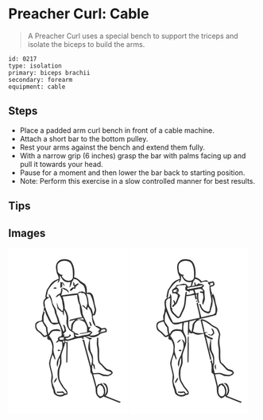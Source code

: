 # Preacher Curl: Cable
> A Preacher Curl uses a special bench to support the triceps and isolate the biceps to build the arms.

``` 
id: 0217 
type: isolation 
primary: biceps brachii 
secondary: forearm 
equipment: cable 
``` 

## Steps

 - Place a padded arm curl bench in front of a cable machine.
 - Attach a short bar to the bottom pulley.
 - Rest your arms against the bench and extend them fully.
 - With a narrow grip (6 inches) grasp the bar with palms facing up and pull it towards your head.
 - Pause for a moment and then lower the bar back to starting position.
 - Note: Perform this exercise in a slow controlled manner for best results.

## Tips


## Images

<svg width="240" height="250pt" viewBox="0 0 180 250" xmlns="http://www.w3.org/2000/svg">
  <g fill="#FFF">
    <path d="M0 0h180v250H0V0m72.21 25.99c-.93 3.24.23 6.56.54 9.8.41 3.85 3.72 6.77 3.31 10.81-3.09 1.25-6.49 2.13-8.94 4.54-3.4 2.79-5.39 6.78-7.82 10.36-2.45 3.39-2.24 7.78-3.43 11.65.15.63.46 1.89.62 2.52-5.04 3.16-3.8 9.6-2.6 14.44 2.73-1.86.6-5.26.89-7.89.15-4.31 4.78-5.8 7.66-8.06 2.92 5.17 2.87 11.39 5.88 16.49 1.82 2.81 1.35 6.33 2.7 9.3 1.82 4.08 3.08 8.37 4.04 12.73-3.08.21-6.17.2-9.25-.05-4.07-7.61-7.76-15.5-10.21-23.8-2.55 1.21-1.98 4.32-2.17 6.61l1.43-1.7c1.12 2.95 1.6 6.14 3.17 8.91 2.11 3.91 3.25 8.59 7.01 11.35 3.03 2.7 7.47 1.5 10.87.22.96 1.61 2.06 3.18 2.62 5 1.11 4.6 3.1 9.39 1.47 14.13-2.92-.1-6.57 2.4-4.74 5.62-1.27 1.28-2.55 2.56-3.58 4.05 1.84-.19 3.27-1.34 4.63-2.48 1.56.59 3.21.86 4.86 1.11.12 3.9 1.25 8.09-.62 11.75-1.62 3.6-1.97 7.7-4.16 11.05-2.58 4.38-4.52 10.08-2.41 14.99 2.09-4.41.77-9.76 3.8-13.83.22 3.09.54 6.25-.12 9.3-.67 2.87-2.22 5.46-2.79 8.36-.7 4.5-.77 9.14.27 13.6.79 4.81 4.01 8.65 6.22 12.85 2.3 3.14 5.04 5.95 7.1 9.28-1.1.16-2.79 1.76-3.61.26-1.14-1.05-1.86-3.41-3.82-2.73-2.46.48-4.95.66-7.43.16-.21.46-.64 1.38-.85 1.83 3.68 1.16 7.99-1.24 11.12 1.38-4 3.84-12.83 2.26-13.09-3.99-1.07-4.77-3.55-9.1-4.52-13.91.15-2.36.98-4.62 1.01-6.99-.18-6.9-3.28-13.29-3.84-20.12.02-4.86 1.82-9.46 3.44-13.96 1.32 2.52 2.33 5.19 3.43 7.82.22-.4.67-1.19.9-1.58-1.08-4.7-3.26-9.29-3.24-14.16 1.7-7.42-1.75-14.75-6.39-20.38 1.59-2.39 2.91-5.25 5.45-6.78 3.94-1.36 8.19-.11 12.25-.2-1.79-4.04-7.56-3.14-11.17-2.48-3.85.49-5.65 4.02-7.43 6.99-1.5-3.22-1.42-6.78-1.75-10.24-1.61-2.83-3.56-5.47-5.44-8.12-.54-4.87-.44-9.83 1.35-14.45-.63-.77-1.26-1.53-1.89-2.29-.08 2.46-1.17 4.66-1.92 6.94-.3 2.3-.2 4.63-.25 6.94-.49.32-1.49.97-1.99 1.29-3.22.13-6.81 1.31-7.99 4.64-.59 3.85-.13 8.4 3.3 10.84 3.43 2.32 6.27 5.33 8.92 8.48l3.23.2c.89-.51 1.78-1.02 2.68-1.53-.03 1.41-.25 2.82-.07 4.23.83 1.66 2.8 1.79 4.38 2.2 1.6 2.98 3.06 6.15 3.35 9.56-.3 3.38-.47 6.78-.83 10.15-1.59 4.95-3.65 9.84-4.28 15.03.39 5.78 2.82 11.2 3.55 16.92.47 3.61-.37 7.21-.5 10.81 1.09 3.57.81 7.45 2.57 10.82 1.48 2.6.59 6.25 3.09 8.28 3.83 3.9 10.71 4.56 15.04 1.17 1.6-.29 4.1-.36 4.23-2.51.41-4.45-4.15-7.07-6.2-10.51-2.31-4.13-5.68-7.95-6.13-12.84-.56-3.74-.31-7.53-.02-11.27.24-3.79 2.33-7.1 3-10.78.52-4-.33-8.02-.04-12.01 1.14-6.43 4.45-12.22 5.71-18.63l1.8-.16c.74 10.22-.58 20.47.11 30.7.5-.83.99-1.66 1.47-2.49-.14-10.34.7-20.67.28-31-.27.57-.82 1.69-1.09 2.26-.91-.46-2.73-1.37-3.64-1.82 1.64-1.92 4.22-.29 6.33-.83 6.97-1.69 13.87-4.69 21.14-4.49l-1.16 1.39c.71.15 2.14.43 2.85.58-.13-.78-.39-2.32-.52-3.09 1.15-.1 2.31-.11 3.47-.11 1.76 1.57 3.99 2.41 5.92 3.73-1.28 4.84-2.39 9.81-1.89 14.85 1.33 4.47 4.46 8.26 5.13 12.97 1.12 4.13-.1 8.29-1.27 12.25-2.97-13.26-7.46-26.16-10.19-39.47-1.07-.02-2.13-.05-3.2-.09 1.44 1.39 1.69 3.48 2.28 5.3 3.15 11.89 6.42 23.75 9.64 35.62.67 2.73.57 5.56.8 8.34.98 1.27 2.16 2.49 2.54 4.11 1.54 5.42 2.87 10.89 4.47 16.3 1.38 4.06.2 8.54 1.91 12.54.82 2.49 3.09 4.02 4.93 5.73 2.77.08 5.07-1.31 6.94-3.22l-.76 1.02c7.71 2.56 15.09 5.99 22.68 8.82 1.19.68 2.21.23 2.94-.85-7.53-3.12-15.12-6.09-22.68-9.11 4.81-4.24 4.16-11.94 1.05-16.98-1.14-2.05-3.36-2.49-5.53-2.26 2.51 2.11 5.14 4.5 5.53 7.97 1.28 3.67-.5 7.28-2.61 10.21 2.12-5.81.87-13.04-4.26-16.89l.7-1.51c-.91.36-2.75 1.08-3.67 1.43-.66.1-1.97.29-2.63.38-.81 1.21-1.62 2.41-2.42 3.62-1.49-6.2-3.17-12.34-4.97-18.45 2.93-.11 5.88-.81 8.81-.34 2.1.8 4.07 1.91 6.08 2.9 2.32-.11 4.61.31 6.92.4 2.91-1.11 7.03-2.03 7.71-5.6-.8-1.46-1.86-2.83-3.23-3.78-2.13-.72-4.62-.63-6.37-2.23-3.41-2.93-6.07-6.62-9.62-9.39-2.97-7.78-.19-16.3-2.11-24.27-1.07-4.39-.16-8.92-.7-13.36-.49.19-1.47.57-1.95.76.54 3.69-.58 7.39.03 11.06 2.23 8.73-.25 17.92 2.66 26.57 3.83 2.91 6.55 6.93 10.02 10.2 2.64 2.89 7.55 1.44 9.46 5.23-2.19 1.01-4.2 3.13-6.79 2.71-2.99-.37-6.11-.49-8.8-1.99-3.81-2.09-8.2-.3-12.26-.84-2.28-3.85-1.51-8.49-1.03-12.7.54.73 1.06 1.46 1.59 2.19-.02 2.11.81 4.04 2.53 5.31-.5-2.36-.97-4.73-.85-7.15-.76-.47-1.52-.93-2.28-1.39-.18-3.73.13-7.47-.31-11.18-.31-2.92-2.26-5.26-3.31-7.92-1.48-5.74-1-11.68-1.27-17.54 1.26-.52 2.62-.98 3.17-2.37-3.1-.36-6.14-1.04-9.05-2.17 1.53-.29 3.07-.54 4.62-.76 5.52 3.7 12.86.84 17.17-3.5 3.05-1.17 6.19-2.08 9.41-2.67.13-1.84.84-4.3-1.2-5.39-1.7-1.71-4.14-.36-6.12-.05-2.84-2.15-6.01-4.09-9.68-4.2-.53-5.29-4.42-9.73-3.83-15.25 1.15-.5 3-.27 3.39-1.81 1.14-2.89 2.22-6.13 1.2-9.23-1.65-4.91-2.23-10.07-3.31-15.11-.77-2.8-1.38-6.16-4.21-7.65-1.85-1.41-4.17-.8-6.22-.33.53-4.83.07-10.18-3.47-13.87-2.45-1.91-5.47-3.05-7.62-5.36-2.12-2.37-5.07-3.64-8.05-4.55 1.09-7.64.5-15.97-3.64-22.67-3.11-4.39-8.88-4.7-13.75-4.25-4.72.34-8.74 4.2-9.72 8.75m2.54 127.37c-.01.58-.04 1.74-.05 2.32 1.48-.09 2.95-.28 4.39-.61-1.17-1.2-2.77-1.49-4.34-1.71m-6.46 49.82c3.62-.25 4.77-4.6 5.1-7.62-2.47 1.95-3.71 4.89-5.1 7.62z"/>
    <path d="M75.38 23.46c4.37-5.06 13.36-5.36 18.14-.84 4.08 6.25 4.14 14.14 3.86 21.35.11 2.69-1.92 4.9-4.5 5.31-5.1 1.47-9.88-2.19-12.23-6.46.5-.64.98-1.3 1.46-1.96-3.25-.26-6.02-2-7.52-4.9 0-4.17-1.79-8.73.79-12.5z"/>
    <path d="M77.81 41.63c2.42 2.8 3.41 6.9 6.91 8.68 2.7 1.72 5.99 1.71 9.04 1.15-.55 2.86-1.24 5.71-1.38 8.63 1.59-2.47 3.01-5.1 3.48-8.03.02-1.47 1.15-2.35 2.1-3.27.16-.5.5-1.51.66-2.02 2.84.56 5.91 1.27 7.57 3.89 2.04 3.49 6.8 4.14 8.36 7.99 1.39 2.86 1.27 6.17 2.1 9.2-1.69-1.9-4.65-1.1-6.25-3.02l.12 1.7c-2.03-.28-4.77-.87-4.9 1.96-8.67.61-17.22 2.17-25.83 3.3 1.23-3.78 2.61-7.69 1.23-11.68-.48.7-.95 1.41-1.4 2.13.31 2.07-.23 4.07-.94 5.99-3.06 1.12-5.54 3.34-7.33 6.02 2.52.28 4.11-1.8 5.87-3.15 2.61 3.72 4.4 8.18 4.46 12.77.53 3.93 2.42 8.29-.41 11.85-1.6-2.16-3.61-3.94-5.6-5.72-.53-2.61-1.32-5.21-3-7.32.8 2.89 1.28 5.86 1.59 8.85 2.7 1.82 4.59 4.86 7.91 5.66.04 1.8.48 3.55 1.43 5.08.35-2.91.18-5.86.55-8.78 2.92 4.6 4.51 10.13 3.71 15.58-.74 5.33 1.05 10.67 4.25 14.89 2.07 1.59 4.42 2.79 6.59 4.23.05 2.25.39 4.47.82 6.67-3.29 1.59-6.81 2.61-10.34 3.51-1.17-.68-2.36-1.34-3.57-1.95 3.27-.31 6.78-1.26 8.9-3.96-.39-.82-.86-1.59-1.4-2.32-.4.69-1.2 2.06-1.61 2.75-2.34 1.17-4.92 1.25-7.45.75l.92-3.03-2.26.14c1.22-2 2.69-3.86 4.66-5.17-.9-3.49-.74-8.77-4.72-10.15.44 3.54 4.05 7.89.62 10.89-2-4.39-3.53-8.98-5.48-13.39-1.1-3.77-1.96-7.62-3.68-11.17-1.82-3.32-1.09-7.42-3.14-10.63-2.09-3.51-4.53-7.06-4.95-11.23-.42-4.05-2.19-8.03-5.24-10.78.34 1.73.7 3.45 1.08 5.16-1.69.66-3.02-.23-4.24-1.11 1.28-2.82 1.42-5.94 2.15-8.9 3.95-6.48 8.73-12.99 16-15.94-.51 1.53-.96 3.09-1.36 4.66 3.93-2.49 3.45-7.32 3.4-11.36m.81 9.8c.14 3.11-.48 6.22.04 9.31.94-.78 1.85-1.6 2.79-2.4-.05-1.88-.09-3.77-.11-5.65 1.08 1.88 2.19 3.76 3.49 5.51-.03-2.11-1.08-3.91-2.19-5.63a92.13 92.13 0 0 1-4.02-1.14m19.33-.34c-.03 1.59-.03 3.18.02 4.77.92 1.15 1.69 2.41 2.17 3.81-1.02.02-2.04.03-3.07.03-1.67 1.36-4.25 2.64-3.94 5.2 2.49.45 3.74-2 5.19-3.5.63.14 1.91.42 2.55.56.36-1.29.68-2.59 1.18-3.83 1.47-1.52 3.66-2.36 4.33-4.54-2.42 0-4.36 1.39-6.04 2.98-.4-1.99-.76-4.09-2.39-5.48m-30.2 9.97c1.63.23 3.27.43 4.9.61-.05-.51-.16-1.55-.22-2.07-1.77-.18-3.54-.09-4.68 1.46m13.53-1.13c1.09 2.31 3.65 2.73 5.67 3.85 1.66 1.22 3.07 2.74 4.63 4.08-.61-5.05-5.81-7.38-10.3-7.93z"/>
    <path d="M105.32 69.31c1.63-1.96 3.91-2.67 5.92-.82.84-.18 1.68-.34 2.53-.49 4.34 3.17 5.14 9.13 5.49 14.12.43 2.86-.98 5.54-1.8 8.2-1.86-1.1-3.55-5-6.14-3.3 2.86 2.05 5.49 4.41 7.78 7.09.24-1.73.48-3.47.73-5.2 3.53 2.36 4.48 6.59 5.76 10.35 1.21 5.33.33 11.13 3.29 16 1.73 4.16 6.71 4.66 9.57 7.7a168.7 168.7 0 0 0-3.71 3.38l2.22-.15-.6 3.24c-4.06 2.2-8.79 3.42-13.41 2.53 1.27-1.46 2.62-2.83 4.01-4.16-1.24-1.89-2.99-3.18-5.33-3.19.29-.9.6-1.8.91-2.69.7-.94 1.38-1.9 2.03-2.88-1.09.22-2.18.45-3.26.69-2.41-5.71-5-11.34-7.87-16.83-1.87-3.56-1.47-7.68-2.49-11.47-.92-4.93-3.56-9.42-3.78-14.49-.11-2.65-.88-5.19-1.85-7.63m16.71 42.19c.6 2.15 1.32 4.26 2 6.38.48-.07 1.45-.21 1.93-.29-.81-2.26-.85-5.8-3.93-6.09z"/>
    <path d="M118.03 69.35c2.17.28 4.96.05 6.2 2.29 3.2 6.01 4.4 12.79 5.82 19.37 1.01 3.28-.55 6.58-1.91 9.5-1.18-3.52-1.11-7.78-4.05-10.46-2.86-2.56-2.94-6.64-3.26-10.18-.24-3.66-1.49-7.13-2.8-10.52zM82.04 73.52c7.32-.83 14.62-1.8 21.94-2.62.33 5.35 1.23 10.68 3.72 15.49.57 6.21.76 12.77 3.93 18.34-6.26-.05-12.35 2.13-18.33 3.72-.4.5-1.18 1.5-1.58 2 3.16-.49 6.28-1.23 9.27-2.37-2.18 2.49-4.68 4.91-5.84 8.07-.35 2.52-.3 5.08-.49 7.61-6.04-4.76-3.71-13.07-4.15-19.66-1.16-4.29-2.22-8.91-5.3-12.29.22-6.26-1.59-12.31-3.17-18.29z"/>
    <path d="M102.75 107.57c3.41-.23 6.69-1.26 10.05-1.88.4.94.77 1.88 1.13 2.83-2.44-.57-4.96-.66-7.45-.65 2.7 1.63 6.02 2.08 8.51 4.03 1.51 2.15 2.69 4.53 3.65 6.97.52 2.63-.02 5.36.39 8.02-3.84 1.01-7.77 1.59-11.7 2.17.24.18.71.54.94.73 5.59-.21 11.01-1.91 16.52-2.84-1.93 4.25-6.89 4.05-10.79 4.84-3.03.34-5.91 1.31-8.86 1.97-2.2.39-3.86-1.34-5.09-2.9 2.01.08 4.03.19 6.04.33-.08-.34-.23-1.02-.31-1.36-1.55-.31-3.07-.7-4.59-1.14-1.18-1.76-3.04-2.81-4.73-4 1.21-3.99.3-8.74 3.24-12.05 1.69-2.59 4.69-3.73 7.58-4.37-1.13-.17-3.4-.52-4.53-.7zM42.42 116c1.49-3.25 5.4-4.63 8.72-4.94 1.65 3.12 3.21 6.37 5.61 9 .13 3.64.75 7.23 1.7 10.74-1.2.66-2.4 1.31-3.6 1.98-2.93-2.65-5.37-5.82-8.73-7.97-2.91-1.84-4.17-5.5-3.7-8.81zM140.39 126.49c-1.65-3.5 2.54-3.4 4.78-3.86 1.08.44 1.37 1.6 1.83 2.54-2.84.83-5.69 1.65-8.52 2.5-.03-.31-.1-.94-.13-1.26l2.04.08zM77.29 135.63c2.15-.23 4.3-.41 6.46-.54.01.77.02 2.33.03 3.11-2.03.24-4.07.37-6.11.49-.13-1.02-.26-2.04-.38-3.06zM84.14 143.48c-1.63.26-2.5-4.69-.26-3.28.65 1.06.73 2.15.26 3.28zM134.3 212.05c-.06-2.59 2.53-3.92 3.99-5.68 1.22.85 2.46 1.71 3.71 2.53 1.93 3.57 3.4 7.94 1.64 11.88-.79 2.68-4.53 4.32-6.7 2.21-3.18-2.63-2.8-7.23-2.64-10.94z"/>
  </g>
  <g fill="#333">
    <path d="M72.21 25.99c.98-4.55 5-8.41 9.72-8.75 4.87-.45 10.64-.14 13.75 4.25 4.14 6.7 4.73 15.03 3.64 22.67 2.98.91 5.93 2.18 8.05 4.55 2.15 2.31 5.17 3.45 7.62 5.36 3.54 3.69 4 9.04 3.47 13.87 2.05-.47 4.37-1.08 6.22.33 2.83 1.49 3.44 4.85 4.21 7.65 1.08 5.04 1.66 10.2 3.31 15.11 1.02 3.1-.06 6.34-1.2 9.23-.39 1.54-2.24 1.31-3.39 1.81-.59 5.52 3.3 9.96 3.83 15.25 3.67.11 6.84 2.05 9.68 4.2 1.98-.31 4.42-1.66 6.12.05 2.04 1.09 1.33 3.55 1.2 5.39-3.22.59-6.36 1.5-9.41 2.67-4.31 4.34-11.65 7.2-17.17 3.5-1.55.22-3.09.47-4.62.76 2.91 1.13 5.95 1.81 9.05 2.17-.55 1.39-1.91 1.85-3.17 2.37.27 5.86-.21 11.8 1.27 17.54 1.05 2.66 3 5 3.31 7.92.44 3.71.13 7.45.31 11.18.76.46 1.52.92 2.28 1.39-.12 2.42.35 4.79.85 7.15-1.72-1.27-2.55-3.2-2.53-5.31-.53-.73-1.05-1.46-1.59-2.19-.48 4.21-1.25 8.85 1.03 12.7 4.06.54 8.45-1.25 12.26.84 2.69 1.5 5.81 1.62 8.8 1.99 2.59.42 4.6-1.7 6.79-2.71-1.91-3.79-6.82-2.34-9.46-5.23-3.47-3.27-6.19-7.29-10.02-10.2-2.91-8.65-.43-17.84-2.66-26.57-.61-3.67.51-7.37-.03-11.06.48-.19 1.46-.57 1.95-.76.54 4.44-.37 8.97.7 13.36 1.92 7.97-.86 16.49 2.11 24.27 3.55 2.77 6.21 6.46 9.62 9.39 1.75 1.6 4.24 1.51 6.37 2.23 1.37.95 2.43 2.32 3.23 3.78-.68 3.57-4.8 4.49-7.71 5.6-2.31-.09-4.6-.51-6.92-.4-2.01-.99-3.98-2.1-6.08-2.9-2.93-.47-5.88.23-8.81.34 1.8 6.11 3.48 12.25 4.97 18.45.8-1.21 1.61-2.41 2.42-3.62.66-.09 1.97-.28 2.63-.38.92-.35 2.76-1.07 3.67-1.43l-.7 1.51c5.13 3.85 6.38 11.08 4.26 16.89 2.11-2.93 3.89-6.54 2.61-10.21-.39-3.47-3.02-5.86-5.53-7.97 2.17-.23 4.39.21 5.53 2.26 3.11 5.04 3.76 12.74-1.05 16.98 7.56 3.02 15.15 5.99 22.68 9.11-.73 1.08-1.75 1.53-2.94.85-7.59-2.83-14.97-6.26-22.68-8.82l.76-1.02c-1.87 1.91-4.17 3.3-6.94 3.22-1.84-1.71-4.11-3.24-4.93-5.73-1.71-4-.53-8.48-1.91-12.54-1.6-5.41-2.93-10.88-4.47-16.3-.38-1.62-1.56-2.84-2.54-4.11-.23-2.78-.13-5.61-.8-8.34-3.22-11.87-6.49-23.73-9.64-35.62-.59-1.82-.84-3.91-2.28-5.3 1.07.04 2.13.07 3.2.09 2.73 13.31 7.22 26.21 10.19 39.47 1.17-3.96 2.39-8.12 1.27-12.25-.67-4.71-3.8-8.5-5.13-12.97-.5-5.04.61-10.01 1.89-14.85-1.93-1.32-4.16-2.16-5.92-3.73-1.16 0-2.32.01-3.47.11.13.77.39 2.31.52 3.09-.71-.15-2.14-.43-2.85-.58l1.16-1.39c-7.27-.2-14.17 2.8-21.14 4.49-2.11.54-4.69-1.09-6.33.83.91.45 2.73 1.36 3.64 1.82.27-.57.82-1.69 1.09-2.26.42 10.33-.42 20.66-.28 31-.48.83-.97 1.66-1.47 2.49-.69-10.23.63-20.48-.11-30.7l-1.8.16c-1.26 6.41-4.57 12.2-5.71 18.63-.29 3.99.56 8.01.04 12.01-.67 3.68-2.76 6.99-3 10.78-.29 3.74-.54 7.53.02 11.27.45 4.89 3.82 8.71 6.13 12.84 2.05 3.44 6.61 6.06 6.2 10.51-.13 2.15-2.63 2.22-4.23 2.51-4.33 3.39-11.21 2.73-15.04-1.17-2.5-2.03-1.61-5.68-3.09-8.28-1.76-3.37-1.48-7.25-2.57-10.82.13-3.6.97-7.2.5-10.81-.73-5.72-3.16-11.14-3.55-16.92.63-5.19 2.69-10.08 4.28-15.03.36-3.37.53-6.77.83-10.15-.29-3.41-1.75-6.58-3.35-9.56-1.58-.41-3.55-.54-4.38-2.2-.18-1.41.04-2.82.07-4.23-.9.51-1.79 1.02-2.68 1.53l-3.23-.2c-2.65-3.15-5.49-6.16-8.92-8.48-3.43-2.44-3.89-6.99-3.3-10.84 1.18-3.33 4.77-4.51 7.99-4.64.5-.32 1.5-.97 1.99-1.29.05-2.31-.05-4.64.25-6.94.75-2.28 1.84-4.48 1.92-6.94.63.76 1.26 1.52 1.89 2.29-1.79 4.62-1.89 9.58-1.35 14.45 1.88 2.65 3.83 5.29 5.44 8.12.33 3.46.25 7.02 1.75 10.24 1.78-2.97 3.58-6.5 7.43-6.99 3.61-.66 9.38-1.56 11.17 2.48-4.06.09-8.31-1.16-12.25.2-2.54 1.53-3.86 4.39-5.45 6.78 4.64 5.63 8.09 12.96 6.39 20.38-.02 4.87 2.16 9.46 3.24 14.16-.23.39-.68 1.18-.9 1.58-1.1-2.63-2.11-5.3-3.43-7.82-1.62 4.5-3.42 9.1-3.44 13.96.56 6.83 3.66 13.22 3.84 20.12-.03 2.37-.86 4.63-1.01 6.99.97 4.81 3.45 9.14 4.52 13.91.26 6.25 9.09 7.83 13.09 3.99-3.13-2.62-7.44-.22-11.12-1.38.21-.45.64-1.37.85-1.83 2.48.5 4.97.32 7.43-.16 1.96-.68 2.68 1.68 3.82 2.73.82 1.5 2.51-.1 3.61-.26-2.06-3.33-4.8-6.14-7.1-9.28-2.21-4.2-5.43-8.04-6.22-12.85-1.04-4.46-.97-9.1-.27-13.6.57-2.9 2.12-5.49 2.79-8.36.66-3.05.34-6.21.12-9.3-3.03 4.07-1.71 9.42-3.8 13.83-2.11-4.91-.17-10.61 2.41-14.99 2.19-3.35 2.54-7.45 4.16-11.05 1.87-3.66.74-7.85.62-11.75-1.65-.25-3.3-.52-4.86-1.11-1.36 1.14-2.79 2.29-4.63 2.48 1.03-1.49 2.31-2.77 3.58-4.05-1.83-3.22 1.82-5.72 4.74-5.62 1.63-4.74-.36-9.53-1.47-14.13-.56-1.82-1.66-3.39-2.62-5-3.4 1.28-7.84 2.48-10.87-.22-3.76-2.76-4.9-7.44-7.01-11.35-1.57-2.77-2.05-5.96-3.17-8.91l-1.43 1.7c.19-2.29-.38-5.4 2.17-6.61 2.45 8.3 6.14 16.19 10.21 23.8 3.08.25 6.17.26 9.25.05-.96-4.36-2.22-8.65-4.04-12.73-1.35-2.97-.88-6.49-2.7-9.3-3.01-5.1-2.96-11.32-5.88-16.49-2.88 2.26-7.51 3.75-7.66 8.06-.29 2.63 1.84 6.03-.89 7.89-1.2-4.84-2.44-11.28 2.6-14.44-.16-.63-.47-1.89-.62-2.52 1.19-3.87.98-8.26 3.43-11.65 2.43-3.58 4.42-7.57 7.82-10.36 2.45-2.41 5.85-3.29 8.94-4.54.41-4.04-2.9-6.96-3.31-10.81-.31-3.24-1.47-6.56-.54-9.8m3.17-2.53c-2.58 3.77-.79 8.33-.79 12.5 1.5 2.9 4.27 4.64 7.52 4.9-.48.66-.96 1.32-1.46 1.96 2.35 4.27 7.13 7.93 12.23 6.46 2.58-.41 4.61-2.62 4.5-5.31.28-7.21.22-15.1-3.86-21.35-4.78-4.52-13.77-4.22-18.14.84m2.43 18.17c.05 4.04.53 8.87-3.4 11.36.4-1.57.85-3.13 1.36-4.66-7.27 2.95-12.05 9.46-16 15.94-.73 2.96-.87 6.08-2.15 8.9 1.22.88 2.55 1.77 4.24 1.11-.38-1.71-.74-3.43-1.08-5.16 3.05 2.75 4.82 6.73 5.24 10.78.42 4.17 2.86 7.72 4.95 11.23 2.05 3.21 1.32 7.31 3.14 10.63 1.72 3.55 2.58 7.4 3.68 11.17 1.95 4.41 3.48 9 5.48 13.39 3.43-3-.18-7.35-.62-10.89 3.98 1.38 3.82 6.66 4.72 10.15-1.97 1.31-3.44 3.17-4.66 5.17l2.26-.14-.92 3.03c2.53.5 5.11.42 7.45-.75.41-.69 1.21-2.06 1.61-2.75.54.73 1.01 1.5 1.4 2.32-2.12 2.7-5.63 3.65-8.9 3.96 1.21.61 2.4 1.27 3.57 1.95 3.53-.9 7.05-1.92 10.34-3.51-.43-2.2-.77-4.42-.82-6.67-2.17-1.44-4.52-2.64-6.59-4.23-3.2-4.22-4.99-9.56-4.25-14.89.8-5.45-.79-10.98-3.71-15.58-.37 2.92-.2 5.87-.55 8.78-.95-1.53-1.39-3.28-1.43-5.08-3.32-.8-5.21-3.84-7.91-5.66-.31-2.99-.79-5.96-1.59-8.85 1.68 2.11 2.47 4.71 3 7.32 1.99 1.78 4 3.56 5.6 5.72 2.83-3.56.94-7.92.41-11.85-.06-4.59-1.85-9.05-4.46-12.77-1.76 1.35-3.35 3.43-5.87 3.15 1.79-2.68 4.27-4.9 7.33-6.02.71-1.92 1.25-3.92.94-5.99.45-.72.92-1.43 1.4-2.13 1.38 3.99 0 7.9-1.23 11.68 8.61-1.13 17.16-2.69 25.83-3.3.13-2.83 2.87-2.24 4.9-1.96l-.12-1.7c1.6 1.92 4.56 1.12 6.25 3.02-.83-3.03-.71-6.34-2.1-9.2-1.56-3.85-6.32-4.5-8.36-7.99-1.66-2.62-4.73-3.33-7.57-3.89-.16.51-.5 1.52-.66 2.02-.95.92-2.08 1.8-2.1 3.27-.47 2.93-1.89 5.56-3.48 8.03.14-2.92.83-5.77 1.38-8.63-3.05.56-6.34.57-9.04-1.15-3.5-1.78-4.49-5.88-6.91-8.68m27.51 27.68c.97 2.44 1.74 4.98 1.85 7.63.22 5.07 2.86 9.56 3.78 14.49 1.02 3.79.62 7.91 2.49 11.47 2.87 5.49 5.46 11.12 7.87 16.83 1.08-.24 2.17-.47 3.26-.69-.65.98-1.33 1.94-2.03 2.88-.31.89-.62 1.79-.91 2.69 2.34.01 4.09 1.3 5.33 3.19-1.39 1.33-2.74 2.7-4.01 4.16 4.62.89 9.35-.33 13.41-2.53l.6-3.24-2.22.15a168.7 168.7 0 0 1 3.71-3.38c-2.86-3.04-7.84-3.54-9.57-7.7-2.96-4.87-2.08-10.67-3.29-16-1.28-3.76-2.23-7.99-5.76-10.35-.25 1.73-.49 3.47-.73 5.2-2.29-2.68-4.92-5.04-7.78-7.09 2.59-1.7 4.28 2.2 6.14 3.3.82-2.66 2.23-5.34 1.8-8.2-.35-4.99-1.15-10.95-5.49-14.12-.85.15-1.69.31-2.53.49-2.01-1.85-4.29-1.14-5.92.82m12.71.04c1.31 3.39 2.56 6.86 2.8 10.52.32 3.54.4 7.62 3.26 10.18 2.94 2.68 2.87 6.94 4.05 10.46 1.36-2.92 2.92-6.22 1.91-9.5-1.42-6.58-2.62-13.36-5.82-19.37-1.24-2.24-4.03-2.01-6.2-2.29m-35.99 4.17c1.58 5.98 3.39 12.03 3.17 18.29 3.08 3.38 4.14 8 5.3 12.29.44 6.59-1.89 14.9 4.15 19.66.19-2.53.14-5.09.49-7.61 1.16-3.16 3.66-5.58 5.84-8.07-2.99 1.14-6.11 1.88-9.27 2.37.4-.5 1.18-1.5 1.58-2 5.98-1.59 12.07-3.77 18.33-3.72-3.17-5.57-3.36-12.13-3.93-18.34-2.49-4.81-3.39-10.14-3.72-15.49-7.32.82-14.62 1.79-21.94 2.62m20.71 34.05c1.13.18 3.4.53 4.53.7-2.89.64-5.89 1.78-7.58 4.37-2.94 3.31-2.03 8.06-3.24 12.05 1.69 1.19 3.55 2.24 4.73 4 1.52.44 3.04.83 4.59 1.14.08.34.23 1.02.31 1.36-2.01-.14-4.03-.25-6.04-.33 1.23 1.56 2.89 3.29 5.09 2.9 2.95-.66 5.83-1.63 8.86-1.97 3.9-.79 8.86-.59 10.79-4.84-5.51.93-10.93 2.63-16.52 2.84-.23-.19-.7-.55-.94-.73 3.93-.58 7.86-1.16 11.7-2.17-.41-2.66.13-5.39-.39-8.02-.96-2.44-2.14-4.82-3.65-6.97-2.49-1.95-5.81-2.4-8.51-4.03 2.49-.01 5.01.08 7.45.65-.36-.95-.73-1.89-1.13-2.83-3.36.62-6.64 1.65-10.05 1.88M42.42 116c-.47 3.31.79 6.97 3.7 8.81 3.36 2.15 5.8 5.32 8.73 7.97 1.2-.67 2.4-1.32 3.6-1.98-.95-3.51-1.57-7.1-1.7-10.74-2.4-2.63-3.96-5.88-5.61-9-3.32.31-7.23 1.69-8.72 4.94m97.97 10.49l-2.04-.08c.03.32.1.95.13 1.26 2.83-.85 5.68-1.67 8.52-2.5-.46-.94-.75-2.1-1.83-2.54-2.24.46-6.43.36-4.78 3.86m-63.1 9.14c.12 1.02.25 2.04.38 3.06 2.04-.12 4.08-.25 6.11-.49-.01-.78-.02-2.34-.03-3.11-2.16.13-4.31.31-6.46.54m6.85 7.85c.47-1.13.39-2.22-.26-3.28-2.24-1.41-1.37 3.54.26 3.28m50.16 68.57c-.16 3.71-.54 8.31 2.64 10.94 2.17 2.11 5.91.47 6.7-2.21 1.76-3.94.29-8.31-1.64-11.88-1.25-.82-2.49-1.68-3.71-2.53-1.46 1.76-4.05 3.09-3.99 5.68z"/>
    <path d="M78.62 51.43c1.33.41 2.67.79 4.02 1.14 1.11 1.72 2.16 3.52 2.19 5.63-1.3-1.75-2.41-3.63-3.49-5.51.02 1.88.06 3.77.11 5.65-.94.8-1.85 1.62-2.79 2.4-.52-3.09.1-6.2-.04-9.31zM97.95 51.09c1.63 1.39 1.99 3.49 2.39 5.48 1.68-1.59 3.62-2.98 6.04-2.98-.67 2.18-2.86 3.02-4.33 4.54-.5 1.24-.82 2.54-1.18 3.83-.64-.14-1.92-.42-2.55-.56-1.45 1.5-2.7 3.95-5.19 3.5-.31-2.56 2.27-3.84 3.94-5.2 1.03 0 2.05-.01 3.07-.03-.48-1.4-1.25-2.66-2.17-3.81-.05-1.59-.05-3.18-.02-4.77zM67.75 61.06c1.14-1.55 2.91-1.64 4.68-1.46.06.52.17 1.56.22 2.07-1.63-.18-3.27-.38-4.9-.61zM81.28 59.93c4.49.55 9.69 2.88 10.3 7.93-1.56-1.34-2.97-2.86-4.63-4.08-2.02-1.12-4.58-1.54-5.67-3.85zM122.03 111.5c3.08.29 3.12 3.83 3.93 6.09-.48.08-1.45.22-1.93.29-.68-2.12-1.4-4.23-2-6.38zM74.75 153.36c1.57.22 3.17.51 4.34 1.71-1.44.33-2.91.52-4.39.61.01-.58.04-1.74.05-2.32zM68.29 203.18c1.39-2.73 2.63-5.67 5.1-7.62-.33 3.02-1.48 7.37-5.1 7.62z"/>
  </g>
</svg>

<svg width="240" height="250pt" viewBox="0 0 180 250" xmlns="http://www.w3.org/2000/svg">
  <g fill="#FFF">
    <path d="M0 0h180v250H0V0m74.87 20.87c-3.7 3.75-3.24 9.39-2.24 14.14.13 4.19 3.71 7.34 3.42 11.61-3.1 1.22-6.5 2.1-8.94 4.52-3.39 2.79-5.38 6.77-7.8 10.33-2.48 3.39-2.23 7.8-3.46 11.67.16.63.48 1.9.64 2.54-5.58 3.36-3.17 10.21-2.81 15.36-1.44 3.03-.5 6.53-2.17 9.45-1.26 2.52-.51 5.41-.14 8.04-3.34 2.02-8.29 1.78-10.25 5.64-1.34 4.13-.4 9.45 3.48 11.97 3.28 2.15 5.87 5.1 8.4 8.05.81.05 2.41.16 3.22.21.91-.51 1.81-1.02 2.72-1.53-.04 1.41-.31 2.84-.08 4.24.78 1.65 2.64 1.79 4.22 1.94 2.41 4.2 4.27 9.03 3.15 13.93.41 7.39-4.09 13.77-4.77 21 .37 5.61 2.63 10.89 3.5 16.43.56 3.79-.27 7.59-.46 11.37.76 2.66 1.06 5.4 1.51 8.12 1.39 2.95 2.15 6.09 2.8 9.27 3.34 5.29 11.52 6.75 16.4 2.84 1.59-.24 4.05-.31 4.23-2.42.62-3-1.96-5.2-3.57-7.36-2.78-2.79-4.44-6.4-6.53-9.68-3.11-4.94-2.62-11.09-2.32-16.66.02-4.2 2.37-7.84 3.1-11.88.41-3.65-.16-7.31-.14-10.96.49-5.16 3-9.78 4.46-14.67 2.14-5.75 1.96-12.44-.81-17.94-3.48-5.23-2.68-12.08-1.15-17.86 2.04-.38 4.07-.77 6.08-1.26.02 6.98-.75 13.96-.18 20.93 1.04-1.6 1.42-3.47 1.48-5.36 1.33 2.18 3.66 2.54 5.85 1.47 2.31 1.15 4.66 2.45 7.29 2.69 3.17-.32 6.24-1.18 9.37-1.76.07 2.7 1.13 5.2 1.78 7.79 2.53 10.29 4.98 20.6 7.57 30.88.27 1.02 1.35.68 2.12.62-2.96-11.68-5.45-23.49-8.66-35.1 2.02 1.84 4.4 3.21 7.08 3.83.07 5.45-2.54 10.91-1.29 16.43 1.41 3.76 3.91 7.07 4.74 11.06 1.06 3.64.67 7.46-.02 11.12-.53-2.24-1.1-4.48-1.6-6.72-.67.68-1.35 1.37-2.01 2.06 2.76 5.21 1.58 11.19 1.86 16.81 1.48 1.39 3.62 2.51 3.8 4.78 1.16 4.67 2.2 9.38 3.43 14.04 1.3 4.56-.09 9.49 1.76 13.93.82 2.52 3.08 4.07 4.94 5.78 2.87.27 4.82-1.58 6.8-3.3.25.41.74 1.25.99 1.67 7.12 2.49 14.01 5.6 21.06 8.25 1.22.72 2.25.29 2.91-.91-7.54-3.05-15.08-6.08-22.65-9.05 4.85-4.18 4.18-11.91 1.1-16.95-1.19-2.25-3.63-2.56-5.92-2.09 6.66 3.14 8.31 12.72 3.18 17.96 2.35-5.7.95-13.03-4.14-16.82l.76-1.36c-2.16.56-4.29 1.18-6.45 1.7a99.1 99.1 0 0 0-2.01 3.28c-1.1-6.13-2.95-12.09-4.21-18.18 2.55-.21 5.14-.86 7.7-.36 2.1.79 4.06 1.91 6.07 2.91 2.34-.16 4.65.39 6.99.37 2.58-.95 5.73-1.71 7.23-4.24 1.18-1.6-.75-3-1.65-4.17-1.58-1.91-4.43-1.19-6.41-2.42-4.18-2.65-6.49-7.38-10.78-9.92-2.45-7.14-.72-14.75-1.62-22.09-1.43-6.56-1.45-13.45.24-19.96-.31-2.88-1.55-5.6-2.74-8.21-2.31-4.05-7.44-4.38-10.56-7.47-4.26-3.64-9.24-6.7-14.79-7.86-.55.54-1.1 1.07-1.66 1.61 1.6 6.61 3.4 13.17 4.74 19.84-5.56-.16-11.51.5-16.31-2.93 1.5-3.26 1.6-6.85 2.21-10.31 1.61-3.78 5.08-7.21 9.53-6.89-.94-.37-2.82-1.12-3.75-1.5l2.89-.04c8.04-2.14 16.33-3.35 24.23-5.96.78-3 2.14-5.99 1.68-9.16-.31-3.74-2.08-7.15-2.64-10.85-.72-4.23-1.38-8.64-3.88-12.25-.69.97-1.38 1.95-2.03 2.95l.6-3.66c-1.54-2.98-1.73-6.35-2.24-9.6 2.27.05 4.53-.74 5.85-2.68.85-2.07-.57-3.89-1.68-5.49-2.22.38-4.43.82-6.64 1.24-1.2-.98-2.21-2.4-3.8-2.76-2.41-.08-4.68.82-6.91 1.6-2.54-3.12-5.91-5.43-9.84-6.37.98-6.55.62-13.44-2-19.59-1.36-3.86-5.01-7.12-9.23-7.21-4.59-.73-10.06-.4-13.22 3.5m13.04 113.98c.05 13.07-.65 26.15-.21 39.21.49-.86.98-1.73 1.47-2.59-.12-8.82.45-17.63.36-26.45-.41-3.97-.3-7.96-.02-11.94-.53.59-1.06 1.18-1.6 1.77z"/>
    <path d="M75.42 23.41c3.83-4.5 10.58-4.68 15.72-2.64 3.25 1.51 4.23 5.21 5.18 8.35 1.31 5.14 1.33 10.54.95 15.81-.49 4.17-5.68 5.25-9.08 4.34-3.4-.88-5.85-3.65-7.59-6.56.43-.45 1.31-1.35 1.74-1.8-3.3-.3-6.24-1.93-7.75-4.96-.01-4.18-1.78-8.77.83-12.54z"/>
    <path d="M77.81 41.68c2.46 2.76 3.4 6.88 6.92 8.64 2.7 1.71 5.99 1.73 9.03 1.12-.37 2.02-.77 4.05-1.19 6.06-1.56.33-3.11.66-4.67.98-.09-3.05-3.25-4.34-5.85-4.54-3.74.51-7.25 2.12-11.06 2.31-.71 1.17-1.37 2.38-1.96 3.62-1.35 1.06-2.83 1.94-4.18 2.99-.9 1.69-.25 3.67-.22 5.49 1.6.13 3.21.24 4.82.33 1.15.83 2.31 1.65 3.48 2.45.27 4.33-2.26 8.05-3.35 12.09-.89-1.7-1.39-3.98-3.58-4.43.4 1.91.92 3.8 1.49 5.66a157.5 157.5 0 0 0-3.3 3.55c.58.48 1.17.95 1.76 1.43 1.54-2.3 3.97-3.79 5.63-5.97 1.58-3.85 2.8-7.86 4.88-11.5-1.18-1.63-2.53-3.15-4.38-4.04.65-.54 1.94-1.62 2.59-2.17-2.83.21-5.62.7-8.43 1.06.1-1.05.19-2.1.28-3.15 2.02-.41 4.06-.75 6.08-1.18-.68.83-2.03 2.49-2.71 3.32 1.12-.1 3.38-.31 4.5-.41.41-2.92-1.27-5.45-4.06-6.36 3.59-3.74 9.05-2.23 13.63-3.21.5.39 1.52 1.17 2.02 1.56-2.36 1.41-1.8 4.06-1.45 6.37 1.31.98 2.83 1.63 4.52 1.48.48.77.95 1.55 1.4 2.34.19-1.02.38-2.03.56-3.05 1.75-.23 3.53-.22 5.29-.47.45 1.49.9 2.97 1.37 4.45-3.72 1.47-7.62 2.5-11.65 2.55.18-1.17.53-3.5.7-4.67-.72-.04-1.75-.31-1.95.68-1.27 5.59-1.45 11.34-2.14 17.01-.82 6.1-4.05 11.45-6.45 17-.49 1.15-1.15 2.25-2.14 3.04-1.92-.56-3.09-2.32-4.54-3.57-2.54-2.51-5.76-5.41-5.01-9.4-.44-.59-.88-1.18-1.33-1.77.11-4.12.16-8.25.33-12.37-.13-2.73.13-6.02-2.4-7.81v3.91c-1.1 1-2.25 1.95-3.45 2.84.63-3.81 1.26-7.63 2.01-11.4 3.93-6.61 8.79-13.28 16.19-16.2-.49 1.3-.97 2.6-1.42 3.91 4.3-1.77 3.26-6.89 3.39-10.57z"/>
    <path d="M98.6 46.8c3.94.32 7.4 2.5 9.2 6.03 3.14-2.48 7.17-2.14 10.89-1.6.06.74.17 2.22.22 2.96.44.36 1.31 1.09 1.75 1.45.47 3.76-.12 7.6.82 11.31.5 5.01 2.77 9.86 1.9 14.96-.54 4.42-2.1 8.63-2.59 13.06-1.32 2.27-4.17 1.09-5.98.15-3.99-1.59-6.29-5.64-7.1-9.68-.67-.31-2.03-.94-2.71-1.25 1.51 4.72 3.42 10.11 8.11 12.55 2.14 1.02 4.44 2.56 6.92 1.94 3.14-1.61 2.68-5.64 3.78-8.5 2.21-5.49 1.79-11.5 1.54-17.27 2.1 7.57 5.24 15.32 4.39 23.3.08 2.6-2.38 4.09-4.62 4.58-5.52 1.39-11.11 2.45-16.6 3.96-2.01-7.4-3.98-14.83-5.37-22.37-.63.53-1.26 1.07-1.89 1.61 1.58 7.11 3.97 14.07 4.71 21.34-10.68 2.36-21.32 4.89-32.01 7.19-2.68.57-5.43.29-8.13.1-3.71-6.8-6.95-13.91-9.46-21.25-1.37-3.59-1.48-7.54-1.03-11.32.66-1.52 2.14-2.46 3.21-3.67.79-.11 2.37-.34 3.15-.45-.65 8.25-2.44 18.55 4.72 24.61 2.44 1.82 4.12 5.4 7.46 5.51 4.41-1.39 4.92-6.68 7.05-10.14 4.13-6.96 4.09-15.2 4.91-22.99 4.23-.13 8.26-1.54 12.47-1.84.72 2.1.03 7.3 3.48 6.52-.55-2.18-1.11-4.36-1.63-6.54.43-.28 1.3-.82 1.73-1.09-.59 3.99.01 7.96 1.59 11.66-.21 1.72 1.32.99 2.11.78-2.55-4.67-1.61-10.04-1.49-15.1-.86.42-2.59 1.28-3.45 1.71-1.5-1.57-1.96-3.68-2.37-5.72 4.31-.52 11.32-3.81 12.97 2.42-1.62-.01-3.23-.02-4.85-.04 0 .4-.01 1.2-.02 1.6 1.47.36 2.94.73 4.41 1.09.46 2.82 1.17 5.76.3 8.57-.74 2.97-2.1 6.36.03 9.08.78-3.73 3.42-7.17 2.64-11.11-.44-3.41-.47-6.85-.56-10.27-1.13-1.43-2.19-2.89-3.29-4.33l2.64-3.18c-1.43-2.19-3.65-3.16-6.24-2.47-.34-.32-1.01-.96-1.34-1.28-1.57.9-3.12 1.83-4.61 2.86-.43-1.88-.86-3.86-2.48-5.13-.07 1.89.05 3.78.48 5.62-1.43.27-2.86.56-4.29.85 1.74-2.77.99-6.79 3.9-8.76.16-.5.47-1.52.63-2.02m1.99 34.28c.3.14.92.41 1.23.55 1.71-1.86-1.58-3.51-1.23-.55zM121.07 53.45c1.47-.3 2.93-.62 4.4-.96 2.96 2.69-2.11 5.49-4.59 3.73.41-.47 1.23-1.43 1.64-1.91-.36-.22-1.09-.64-1.45-.86z"/>
    <path d="M87.11 60.29c7.58-1.9 15.44-2.3 22.99-4.29.31 2.53-2.44 2.75-4.24 3.2-6.08 1.08-12.12 2.39-18.25 3.21-.12-.53-.37-1.59-.5-2.12zM55.1 96.04c3.04 6.13 4.91 13.12 9.8 18.11 4.64 3 10.12.45 14.86-.88-.06 3.53-.29 7.05-.57 10.57-4.06-1.09-8.43-1.93-12.46-.25-3.19.83-4.37 4.11-6.09 6.54-1.47-3.25-1.39-6.81-1.72-10.28-1.65-2.78-3.55-5.42-5.43-8.06-.74-5.33-.09-10.67 1.61-15.75zM90.52 110.78c3.47-.62 6.9-1.45 10.26-2.53-1.99 2.51-4.58 4.78-5.63 7.9-.21 3.56-.64 7.09-1.59 10.53-1.08-1.56-2.33-3.02-3.26-4.67-.24-3.74.01-7.5.22-11.23zM109.58 109.66c6.03 1.28 10.78 5.54 15.62 9.07 2.5 1.8 6.32 2.25 7.5 5.48.87 2.21 2.18 4.34 2.47 6.73-1.58 6.5-2.28 13.38-.68 19.95.96 7.51-.82 15.42 2.15 22.63 3.54 3.14 6.45 6.9 9.81 10.2 2.62 2.91 7.54 1.4 9.42 5.19-1.91.97-3.65 2.58-5.85 2.78-3.29-.35-6.74-.41-9.7-2.04-3.58-1.91-7.72-.65-11.54-.7-.93-4.58-3.02-9.51-.91-14.07-.07-5.27 1-11.08-1.94-15.81-3.8-6.28-1.98-13.95-3.1-20.84l3.39-.76c-.42-1.88-2.27-2.07-3.81-2.52-3.21-.75-5.39-3.45-8.29-4.84.57-.98 1.17-1.95 1.77-2.92.49.45 1.48 1.36 1.98 1.81-.17-2.94-2.68-2.12-4.57-1.35-.28-6.15-2.5-11.99-3.72-17.99m13.87 11.49c.89 2.32 1.91 4.58 2.9 6.87-1 1.15-2.01 2.28-3.05 3.39-1.68-.85-3.51-1.3-5.39-1.24 1.98 1.32 4.26 2.08 6.63 2.32 1.2-1.11 2.54-2.13 3.43-3.53.12-3.16-1.44-6.61-4.52-7.81m7.34 62.67c-.2-2.64-.48-5.27-.66-7.91-2.77 1.87-1.2 5.92.66 7.91z"/>
    <path d="M43.94 113.8c2.09-1.56 4.77-1.93 7.21-2.71 1.81 2.98 2.78 6.7 5.62 8.92.12 3.63.69 7.24 1.69 10.74-1.2.68-2.39 1.35-3.58 2.03-2.98-2.59-5.35-5.84-8.72-7.96-3.45-2.17-5.46-7.93-2.22-11.02zM61.59 132.69c1.87-2.81 3.46-6.96 7.31-7.33 2.95-.21 6.09-.32 8.92.65 2.1 2.42 3.52 5.37 4.98 8.21 1.86 3.16.8 6.93 1.06 10.39-.54-2.89-2.29-5.32-4.91-6.66.56 2.49 2.77 4.41 2.53 7.09-.03 2.61.61 5.37-.71 7.79-1.86 3.97-2.18 8.55-4.73 12.21-2.27 4.19-4.3 9.82-1.93 14.29 1.92-4.4.6-9.73 3.76-13.67.09 2.62.17 5.25-.03 7.87-.27 3.44-2.35 6.38-2.98 9.74-.69 4.52-.78 9.18.29 13.66.78 4.76 3.97 8.53 6.15 12.7 2.27 3.17 5.01 5.99 7.19 9.26-1.05.43-2.11.85-3.17 1.27-1.17-1.4-1.94-4.33-4.32-3.64-2.46.52-4.96.68-7.44.16-.2.46-.6 1.37-.79 1.83 2.92.25 5.9.96 8.73-.24.55.45 1.65 1.33 2.2 1.77-3.57 3.03-9.65 2.48-12.31-1.46-.89-5.78-3.86-10.93-5.13-16.61.19-2.68 1.25-5.26 1-7.97-.45-5.48-2.38-10.68-3.44-16.05-1.3-5.83 1.17-11.57 3.02-16.99 1.36 2.48 2.36 5.13 3.41 7.76.25-.37.73-1.11.98-1.47-1.27-5.65-4.34-11.32-2.83-17.22.31-6.5-2.79-12.44-6.81-17.34m14.19 5.83c-1.46 1.4-2.94 2.77-4.14 4.4 2.99.12 4.51-2.61 6.21-4.59-.52.05-1.56.15-2.07.19m-1.09 15.04c0 .5.02 1.5.02 2 1.21.03 2.42.03 3.63.03-.03-.46-.1-1.38-.13-1.84-1.17-.06-2.35-.13-3.52-.19m-4.37 45.63c-.58 1.49-2.69 3.25-.67 4.63 1.71-2.23 3.1-4.72 4.02-7.38-1.83-.7-2.53 1.58-3.35 2.75zM134.67 210.02c1.23-1.21 2.46-2.42 3.68-3.64 1.19.86 2.4 1.71 3.63 2.52 2.11 3.75 3.51 8.52 1.34 12.56-1.18 2.59-5.07 3.45-6.9 1.06-3.15-3.38-2.04-8.34-1.75-12.5z"/>
  </g>
  <g fill="#333">
    <path d="M74.87 20.87c3.16-3.9 8.63-4.23 13.22-3.5 4.22.09 7.87 3.35 9.23 7.21 2.62 6.15 2.98 13.04 2 19.59 3.93.94 7.3 3.25 9.84 6.37 2.23-.78 4.5-1.68 6.91-1.6 1.59.36 2.6 1.78 3.8 2.76 2.21-.42 4.42-.86 6.64-1.24 1.11 1.6 2.53 3.42 1.68 5.49-1.32 1.94-3.58 2.73-5.85 2.68.51 3.25.7 6.62 2.24 9.6l-.6 3.66c.65-1 1.34-1.98 2.03-2.95 2.5 3.61 3.16 8.02 3.88 12.25.56 3.7 2.33 7.11 2.64 10.85.46 3.17-.9 6.16-1.68 9.16-7.9 2.61-16.19 3.82-24.23 5.96l-2.89.04c.93.38 2.81 1.13 3.75 1.5-4.45-.32-7.92 3.11-9.53 6.89-.61 3.46-.71 7.05-2.21 10.31 4.8 3.43 10.75 2.77 16.31 2.93-1.34-6.67-3.14-13.23-4.74-19.84.56-.54 1.11-1.07 1.66-1.61 5.55 1.16 10.53 4.22 14.79 7.86 3.12 3.09 8.25 3.42 10.56 7.47 1.19 2.61 2.43 5.33 2.74 8.21-1.69 6.51-1.67 13.4-.24 19.96.9 7.34-.83 14.95 1.62 22.09 4.29 2.54 6.6 7.27 10.78 9.92 1.98 1.23 4.83.51 6.41 2.42.9 1.17 2.83 2.57 1.65 4.17-1.5 2.53-4.65 3.29-7.23 4.24-2.34.02-4.65-.53-6.99-.37-2.01-1-3.97-2.12-6.07-2.91-2.56-.5-5.15.15-7.7.36 1.26 6.09 3.11 12.05 4.21 18.18a99.1 99.1 0 0 1 2.01-3.28c2.16-.52 4.29-1.14 6.45-1.7l-.76 1.36c5.09 3.79 6.49 11.12 4.14 16.82 5.13-5.24 3.48-14.82-3.18-17.96 2.29-.47 4.73-.16 5.92 2.09 3.08 5.04 3.75 12.77-1.1 16.95 7.57 2.97 15.11 6 22.65 9.05-.66 1.2-1.69 1.63-2.91.91-7.05-2.65-13.94-5.76-21.06-8.25-.25-.42-.74-1.26-.99-1.67-1.98 1.72-3.93 3.57-6.8 3.3-1.86-1.71-4.12-3.26-4.94-5.78-1.85-4.44-.46-9.37-1.76-13.93-1.23-4.66-2.27-9.37-3.43-14.04-.18-2.27-2.32-3.39-3.8-4.78-.28-5.62.9-11.6-1.86-16.81.66-.69 1.34-1.38 2.01-2.06.5 2.24 1.07 4.48 1.6 6.72.69-3.66 1.08-7.48.02-11.12-.83-3.99-3.33-7.3-4.74-11.06-1.25-5.52 1.36-10.98 1.29-16.43-2.68-.62-5.06-1.99-7.08-3.83 3.21 11.61 5.7 23.42 8.66 35.1-.77.06-1.85.4-2.12-.62-2.59-10.28-5.04-20.59-7.57-30.88-.65-2.59-1.71-5.09-1.78-7.79-3.13.58-6.2 1.44-9.37 1.76-2.63-.24-4.98-1.54-7.29-2.69-2.19 1.07-4.52.71-5.85-1.47-.06 1.89-.44 3.76-1.48 5.36-.57-6.97.2-13.95.18-20.93-2.01.49-4.04.88-6.08 1.26-1.53 5.78-2.33 12.63 1.15 17.86 2.77 5.5 2.95 12.19.81 17.94-1.46 4.89-3.97 9.51-4.46 14.67-.02 3.65.55 7.31.14 10.96-.73 4.04-3.08 7.68-3.1 11.88-.3 5.57-.79 11.72 2.32 16.66 2.09 3.28 3.75 6.89 6.53 9.68 1.61 2.16 4.19 4.36 3.57 7.36-.18 2.11-2.64 2.18-4.23 2.42-4.88 3.91-13.06 2.45-16.4-2.84-.65-3.18-1.41-6.32-2.8-9.27-.45-2.72-.75-5.46-1.51-8.12.19-3.78 1.02-7.58.46-11.37-.87-5.54-3.13-10.82-3.5-16.43.68-7.23 5.18-13.61 4.77-21 1.12-4.9-.74-9.73-3.15-13.93-1.58-.15-3.44-.29-4.22-1.94-.23-1.4.04-2.83.08-4.24-.91.51-1.81 1.02-2.72 1.53-.81-.05-2.41-.16-3.22-.21-2.53-2.95-5.12-5.9-8.4-8.05-3.88-2.52-4.82-7.84-3.48-11.97 1.96-3.86 6.91-3.62 10.25-5.64-.37-2.63-1.12-5.52.14-8.04 1.67-2.92.73-6.42 2.17-9.45-.36-5.15-2.77-12 2.81-15.36-.16-.64-.48-1.91-.64-2.54 1.23-3.87.98-8.28 3.46-11.67 2.42-3.56 4.41-7.54 7.8-10.33 2.44-2.42 5.84-3.3 8.94-4.52.29-4.27-3.29-7.42-3.42-11.61-1-4.75-1.46-10.39 2.24-14.14m.55 2.54c-2.61 3.77-.84 8.36-.83 12.54 1.51 3.03 4.45 4.66 7.75 4.96-.43.45-1.31 1.35-1.74 1.8 1.74 2.91 4.19 5.68 7.59 6.56 3.4.91 8.59-.17 9.08-4.34.38-5.27.36-10.67-.95-15.81-.95-3.14-1.93-6.84-5.18-8.35-5.14-2.04-11.89-1.86-15.72 2.64m2.39 18.27c-.13 3.68.91 8.8-3.39 10.57.45-1.31.93-2.61 1.42-3.91-7.4 2.92-12.26 9.59-16.19 16.2-.75 3.77-1.38 7.59-2.01 11.4 1.2-.89 2.35-1.84 3.45-2.84v-3.91c2.53 1.79 2.27 5.08 2.4 7.81-.17 4.12-.22 8.25-.33 12.37.45.59.89 1.18 1.33 1.77-.75 3.99 2.47 6.89 5.01 9.4 1.45 1.25 2.62 3.01 4.54 3.57.99-.79 1.65-1.89 2.14-3.04 2.4-5.55 5.63-10.9 6.45-17 .69-5.67.87-11.42 2.14-17.01.2-.99 1.23-.72 1.95-.68-.17 1.17-.52 3.5-.7 4.67 4.03-.05 7.93-1.08 11.65-2.55-.47-1.48-.92-2.96-1.37-4.45-1.76.25-3.54.24-5.29.47-.18 1.02-.37 2.03-.56 3.05-.45-.79-.92-1.57-1.4-2.34-1.69.15-3.21-.5-4.52-1.48-.35-2.31-.91-4.96 1.45-6.37-.5-.39-1.52-1.17-2.02-1.56-4.58.98-10.04-.53-13.63 3.21 2.79.91 4.47 3.44 4.06 6.36-1.12.1-3.38.31-4.5.41.68-.83 2.03-2.49 2.71-3.32-2.02.43-4.06.77-6.08 1.18-.09 1.05-.18 2.1-.28 3.15 2.81-.36 5.6-.85 8.43-1.06-.65.55-1.94 1.63-2.59 2.17 1.85.89 3.2 2.41 4.38 4.04-2.08 3.64-3.3 7.65-4.88 11.5-1.66 2.18-4.09 3.67-5.63 5.97-.59-.48-1.18-.95-1.76-1.43a157.5 157.5 0 0 1 3.3-3.55c-.57-1.86-1.09-3.75-1.49-5.66 2.19.45 2.69 2.73 3.58 4.43 1.09-4.04 3.62-7.76 3.35-12.09-1.17-.8-2.33-1.62-3.48-2.45-1.61-.09-3.22-.2-4.82-.33-.03-1.82-.68-3.8.22-5.49 1.35-1.05 2.83-1.93 4.18-2.99.59-1.24 1.25-2.45 1.96-3.62 3.81-.19 7.32-1.8 11.06-2.31 2.6.2 5.76 1.49 5.85 4.54 1.56-.32 3.11-.65 4.67-.98.42-2.01.82-4.04 1.19-6.06-3.04.61-6.33.59-9.03-1.12-3.52-1.76-4.46-5.88-6.92-8.64M98.6 46.8c-.16.5-.47 1.52-.63 2.02-2.91 1.97-2.16 5.99-3.9 8.76 1.43-.29 2.86-.58 4.29-.85-.43-1.84-.55-3.73-.48-5.62 1.62 1.27 2.05 3.25 2.48 5.13 1.49-1.03 3.04-1.96 4.61-2.86.33.32 1 .96 1.34 1.28 2.59-.69 4.81.28 6.24 2.47l-2.64 3.18c1.1 1.44 2.16 2.9 3.29 4.33.09 3.42.12 6.86.56 10.27.78 3.94-1.86 7.38-2.64 11.11-2.13-2.72-.77-6.11-.03-9.08.87-2.81.16-5.75-.3-8.57-1.47-.36-2.94-.73-4.41-1.09.01-.4.02-1.2.02-1.6 1.62.02 3.23.03 4.85.04-1.65-6.23-8.66-2.94-12.97-2.42.41 2.04.87 4.15 2.37 5.72.86-.43 2.59-1.29 3.45-1.71-.12 5.06-1.06 10.43 1.49 15.1-.79.21-2.32.94-2.11-.78-1.58-3.7-2.18-7.67-1.59-11.66-.43.27-1.3.81-1.73 1.09.52 2.18 1.08 4.36 1.63 6.54-3.45.78-2.76-4.42-3.48-6.52-4.21.3-8.24 1.71-12.47 1.84-.82 7.79-.78 16.03-4.91 22.99-2.13 3.46-2.64 8.75-7.05 10.14-3.34-.11-5.02-3.69-7.46-5.51-7.16-6.06-5.37-16.36-4.72-24.61-.78.11-2.36.34-3.15.45-1.07 1.21-2.55 2.15-3.21 3.67-.45 3.78-.34 7.73 1.03 11.32 2.51 7.34 5.75 14.45 9.46 21.25 2.7.19 5.45.47 8.13-.1 10.69-2.3 21.33-4.83 32.01-7.19-.74-7.27-3.13-14.23-4.71-21.34.63-.54 1.26-1.08 1.89-1.61 1.39 7.54 3.36 14.97 5.37 22.37 5.49-1.51 11.08-2.57 16.6-3.96 2.24-.49 4.7-1.98 4.62-4.58.85-7.98-2.29-15.73-4.39-23.3.25 5.77.67 11.78-1.54 17.27-1.1 2.86-.64 6.89-3.78 8.5-2.48.62-4.78-.92-6.92-1.94-4.69-2.44-6.6-7.83-8.11-12.55.68.31 2.04.94 2.71 1.25.81 4.04 3.11 8.09 7.1 9.68 1.81.94 4.66 2.12 5.98-.15.49-4.43 2.05-8.64 2.59-13.06.87-5.1-1.4-9.95-1.9-14.96-.94-3.71-.35-7.55-.82-11.31-.44-.36-1.31-1.09-1.75-1.45-.05-.74-.16-2.22-.22-2.96-3.72-.54-7.75-.88-10.89 1.6-1.8-3.53-5.26-5.71-9.2-6.03m22.47 6.65c.36.22 1.09.64 1.45.86-.41.48-1.23 1.44-1.64 1.91 2.48 1.76 7.55-1.04 4.59-3.73-1.47.34-2.93.66-4.4.96m-33.96 6.84c.13.53.38 1.59.5 2.12 6.13-.82 12.17-2.13 18.25-3.21 1.8-.45 4.55-.67 4.24-3.2-7.55 1.99-15.41 2.39-22.99 4.29M55.1 96.04c-1.7 5.08-2.35 10.42-1.61 15.75 1.88 2.64 3.78 5.28 5.43 8.06.33 3.47.25 7.03 1.72 10.28 1.72-2.43 2.9-5.71 6.09-6.54 4.03-1.68 8.4-.84 12.46.25.28-3.52.51-7.04.57-10.57-4.74 1.33-10.22 3.88-14.86.88-4.89-4.99-6.76-11.98-9.8-18.11m35.42 14.74c-.21 3.73-.46 7.49-.22 11.23.93 1.65 2.18 3.11 3.26 4.67.95-3.44 1.38-6.97 1.59-10.53 1.05-3.12 3.64-5.39 5.63-7.9a78.79 78.79 0 0 1-10.26 2.53m19.06-1.12c1.22 6 3.44 11.84 3.72 17.99 1.89-.77 4.4-1.59 4.57 1.35-.5-.45-1.49-1.36-1.98-1.81-.6.97-1.2 1.94-1.77 2.92 2.9 1.39 5.08 4.09 8.29 4.84 1.54.45 3.39.64 3.81 2.52l-3.39.76c1.12 6.89-.7 14.56 3.1 20.84 2.94 4.73 1.87 10.54 1.94 15.81-2.11 4.56-.02 9.49.91 14.07 3.82.05 7.96-1.21 11.54.7 2.96 1.63 6.41 1.69 9.7 2.04 2.2-.2 3.94-1.81 5.85-2.78-1.88-3.79-6.8-2.28-9.42-5.19-3.36-3.3-6.27-7.06-9.81-10.2-2.97-7.21-1.19-15.12-2.15-22.63-1.6-6.57-.9-13.45.68-19.95-.29-2.39-1.6-4.52-2.47-6.73-1.18-3.23-5-3.68-7.5-5.48-4.84-3.53-9.59-7.79-15.62-9.07m-65.64 4.14c-3.24 3.09-1.23 8.85 2.22 11.02 3.37 2.12 5.74 5.37 8.72 7.96 1.19-.68 2.38-1.35 3.58-2.03-1-3.5-1.57-7.11-1.69-10.74-2.84-2.22-3.81-5.94-5.62-8.92-2.44.78-5.12 1.15-7.21 2.71m17.65 18.89c4.02 4.9 7.12 10.84 6.81 17.34-1.51 5.9 1.56 11.57 2.83 17.22-.25.36-.73 1.1-.98 1.47-1.05-2.63-2.05-5.28-3.41-7.76-1.85 5.42-4.32 11.16-3.02 16.99 1.06 5.37 2.99 10.57 3.44 16.05.25 2.71-.81 5.29-1 7.97 1.27 5.68 4.24 10.83 5.13 16.61 2.66 3.94 8.74 4.49 12.31 1.46-.55-.44-1.65-1.32-2.2-1.77-2.83 1.2-5.81.49-8.73.24.19-.46.59-1.37.79-1.83 2.48.52 4.98.36 7.44-.16 2.38-.69 3.15 2.24 4.32 3.64 1.06-.42 2.12-.84 3.17-1.27-2.18-3.27-4.92-6.09-7.19-9.26-2.18-4.17-5.37-7.94-6.15-12.7-1.07-4.48-.98-9.14-.29-13.66.63-3.36 2.71-6.3 2.98-9.74.2-2.62.12-5.25.03-7.87-3.16 3.94-1.84 9.27-3.76 13.67-2.37-4.47-.34-10.1 1.93-14.29 2.55-3.66 2.87-8.24 4.73-12.21 1.32-2.42.68-5.18.71-7.79.24-2.68-1.97-4.6-2.53-7.09 2.62 1.34 4.37 3.77 4.91 6.66-.26-3.46.8-7.23-1.06-10.39-1.46-2.84-2.88-5.79-4.98-8.21-2.83-.97-5.97-.86-8.92-.65-3.85.37-5.44 4.52-7.31 7.33m73.08 77.33c-.29 4.16-1.4 9.12 1.75 12.5 1.83 2.39 5.72 1.53 6.9-1.06 2.17-4.04.77-8.81-1.34-12.56-1.23-.81-2.44-1.66-3.63-2.52-1.22 1.22-2.45 2.43-3.68 3.64z"/>
    <path d="M100.59 81.08c-.35-2.96 2.94-1.31 1.23.55-.31-.14-.93-.41-1.23-.55zM123.45 121.15c3.08 1.2 4.64 4.65 4.52 7.81-.89 1.4-2.23 2.42-3.43 3.53-2.37-.24-4.65-1-6.63-2.32 1.88-.06 3.71.39 5.39 1.24 1.04-1.11 2.05-2.24 3.05-3.39-.99-2.29-2.01-4.55-2.9-6.87zM87.91 134.85c.54-.59 1.07-1.18 1.6-1.77-.28 3.98-.39 7.97.02 11.94.09 8.82-.48 17.63-.36 26.45-.49.86-.98 1.73-1.47 2.59-.44-13.06.26-26.14.21-39.21zM75.78 138.52c.51-.04 1.55-.14 2.07-.19-1.7 1.98-3.22 4.71-6.21 4.59 1.2-1.63 2.68-3 4.14-4.4zM74.69 153.56c1.17.06 2.35.13 3.52.19.03.46.1 1.38.13 1.84-1.21 0-2.42 0-3.63-.03 0-.5-.02-1.5-.02-2zM130.79 183.82c-1.86-1.99-3.43-6.04-.66-7.91.18 2.64.46 5.27.66 7.91zM70.32 199.19c.82-1.17 1.52-3.45 3.35-2.75-.92 2.66-2.31 5.15-4.02 7.38-2.02-1.38.09-3.14.67-4.63z"/>
  </g>
</svg>
